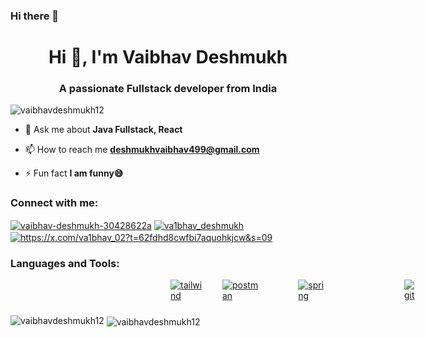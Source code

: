 ### Hi there 👋

<h1 align="center">Hi 👋, I'm Vaibhav Deshmukh</h1>
<h3 align="center">A passionate Fullstack developer from India</h3>
<!-- <img align="right" alt="coding" width="400" src="https://camo.githubusercontent.com/cae12fddd9d6982901d82580bdf321d81fb299141098ca1c2d4891870827bf17/68747470733a2f2f6d69726f2e6d656469756d2e636f6d2f6d61782f313336302f302a37513379765349765f7430696f4a2d5a2e676966"> -->

<p align="left"> <img src="https://komarev.com/ghpvc/?username=vaibhavdeshmukh12&label=Profile%20views&color=0e75b6&style=flat" alt="vaibhavdeshmukh12" /> </p>

- 💬 Ask me about **Java Fullstack, React**

- 📫 How to reach me **deshmukhvaibhav499@gmail.com**

- ⚡ Fun fact **I am funny😅**

<h3 align="left">Connect with me:</h3>
<p align="left">
<a href="https://linkedin.com/in/vaibhav-deshmukh-30428622a" target="blank"><img align="center" src="https://raw.githubusercontent.com/rahuldkjain/github-profile-readme-generator/master/src/images/icons/Social/linked-in-alt.svg" alt="vaibhav-deshmukh-30428622a" height="30" width="40" /></a>
<a href="https://instagram.com/va1bhav_deshmukh" target="blank"><img align="center" src="https://raw.githubusercontent.com/rahuldkjain/github-profile-readme-generator/master/src/images/icons/Social/instagram.svg" alt="va1bhav_deshmukh" height="30" width="40" /></a>
<a href="https://twitter.com/https://x.com/va1bhav_02?t=62fdhd8cwfbi7aquohkjcw&s=09" target="blank"><img align="center" src="https://raw.githubusercontent.com/rahuldkjain/github-profile-readme-generator/master/src/images/icons/Social/twitter.svg" alt="https://x.com/va1bhav_02?t=62fdhd8cwfbi7aquohkjcw&s=09" height="30" width="40" /></a>
</p>

<h3 align="left">Languages and Tools:</h3>
<p align="left" style="display: flex; flex; gap: 2rem;">
	<a href="https://reactjs.org/" target="_blank" rel="noreferrer"> <img
			src="https://raw.githubusercontent.com/devicons/devicon/master/icons/react/react-original-wordmark.svg"
			alt="react" width="40" height="40" /> </a>
	<a href="https://nodejs.org" target="_blank" rel="noreferrer">
		<img src="https://raw.githubusercontent.com/devicons/devicon/master/icons/nodejs/nodejs-original-wordmark.svg"
			alt="nodejs" width="40" height="40" /> </a>
	<a href="https://developer.mozilla.org/en-US/docs/Web/JavaScript" target="_blank" rel="noreferrer"> <img
			src="https://raw.githubusercontent.com/devicons/devicon/master/icons/javascript/javascript-original.svg"
			alt="javascript" width="40" height="40" /> </a>
	<a href="https://www.java.com" target="_blank" rel="noreferrer">
		<img src="https://raw.githubusercontent.com/devicons/devicon/master/icons/java/java-original.svg" alt="java"
			width="40" height="40" /> </a>
	<a href="https://www.mongodb.com/" target="_blank" rel="noreferrer"> <img
			src="https://raw.githubusercontent.com/devicons/devicon/master/icons/mongodb/mongodb-original-wordmark.svg"
			alt="mongodb" width="40" height="40" /> </a>
	<a href="https://www.mysql.com/" target="_blank" rel="noreferrer">
		<img src="https://raw.githubusercontent.com/devicons/devicon/master/icons/mysql/mysql-original-wordmark.svg"
			alt="mysql" width="40" height="40" /> </a>
	<a href="https://www.w3.org/html/" target="_blank" rel="noreferrer"> <img
			src="https://raw.githubusercontent.com/devicons/devicon/master/icons/html5/html5-original-wordmark.svg"
			alt="html5" width="40" height="40" /> </a>
	<a href="https://www.oracle.com/" target="_blank" rel="noreferrer">
		<img src="https://raw.githubusercontent.com/devicons/devicon/master/icons/oracle/oracle-original.svg" alt="oracle"
			width="40" height="40" /> </a>
	<a href="https://tailwindcss.com/" target="_blank" rel="noreferrer"> <img
			src="https://www.vectorlogo.zone/logos/tailwindcss/tailwindcss-icon.svg" alt="tailwind" width="40" height="40" />
	</a>
	<a href="https://postman.com" target="_blank" rel="noreferrer">
		<img src="https://www.vectorlogo.zone/logos/getpostman/getpostman-icon.svg" alt="postman" width="40" height="40" />
	</a>
	<a href="https://redux.js.org" target="_blank" rel="noreferrer">
		<img src="https://raw.githubusercontent.com/devicons/devicon/master/icons/redux/redux-original.svg" alt="redux"
			width="40" height="40" /> </a>
	<a href="https://spring.io/" target="_blank" rel="noreferrer"> <img
			src="https://www.vectorlogo.zone/logos/springio/springio-icon.svg" alt="spring" width="40" height="40" />
	</a>
	<a href="https://getbootstrap.com" target="_blank" rel="noreferrer"> <img
			src="https://raw.githubusercontent.com/devicons/devicon/master/icons/bootstrap/bootstrap-plain-wordmark.svg"
			alt="bootstrap" width="40" height="40" /> </a>
	<a href="https://www.w3schools.com/css/" target="_blank" rel="noreferrer"> <img
			src="https://raw.githubusercontent.com/devicons/devicon/master/icons/css3/css3-original-wordmark.svg" alt="css3"
			width="40" height="40" /> </a>
	<a href="https://expressjs.com" target="_blank" rel="noreferrer">
		<img src="https://raw.githubusercontent.com/devicons/devicon/master/icons/express/express-original-wordmark.svg"
			alt="express" width="40" height="40" /> </a>
	<a href="https://git-scm.com/" target="_blank" rel="noreferrer"> <img
			src="https://www.vectorlogo.zone/logos/git-scm/git-scm-icon.svg" alt="git" width="40" height="40" /> </a>
</p>

<p><img align="left" src="https://github-readme-stats.vercel.app/api/top-langs?username=vaibhavdeshmukh12&show_icons=true&locale=en&layout=compact" alt="vaibhavdeshmukh12" /></p>

<p>&nbsp;<img align="center" src="https://github-readme-stats.vercel.app/api?username=vaibhavdeshmukh12&show_icons=true&locale=en" alt="vaibhavdeshmukh12" /></p>
<!-- 
<p><img align="center" src="https://github-readme-streak-stats.herokuapp.com/?user=vaibhavdeshmukh12&" alt="vaibhavdeshmukh12" /></p>
-->


